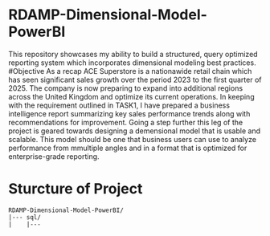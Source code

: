 # RDAMP-Dimensional-Model-PowerBI
This repository showcases my ability to build a structured, query optimized reporting system which incorporates dimensional modeling best practices.
#Objective
As a recap ACE Superstore is a nationawide retail chain which has seen significant sales growth over the period 2023 to the first quarter of 2025. The company is now preparing to expand into additional
regions across the United Kingdom and optimize its current operations. In keeping with the requirement outlined in TASK1, I have prepared a business intelligence report summarizing key sales performance 
trends along with recommendations for improvement.
Going a step further this leg of the project is geared towards designing a demensional model that is usable and scalable. This model should be one that business users can use to analyze performance from mmultiple angles
and in a format that is optimized for enterprise-grade reporting.
# Sturcture of Project
```
RDAMP-Dimensional-Model-PowerBI/
|--- sql/
|    |---

